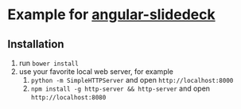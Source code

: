 # Example for [angular-slidedeck](https://github.com/paperhive/angular-slidedeck)

## Installation
 1. run `bower install`
 2. use your favorite local web server, for example
     1. `python -m SimpleHTTPServer` and open `http://localhost:8000`
     2. `npm install -g http-server && http-server` and open `http://localhost:8080`

